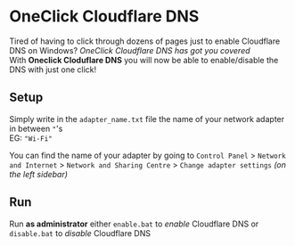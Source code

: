 # OneClick Cloudflare DNS
Tired of having to click through dozens of pages just to enable Cloudflare DNS on Windows? *OneClick Cloudflare DNS has got you covered*  
With **Oneclick Cloduflare DNS** you will now be able to enable/disable the DNS with just one click!  
  
## Setup
Simply write in the `adapter_name.txt` file the name of your network adapter in between `"`'s  
EG: `"Wi-Fi"`  
  
You can find the name of your adapter by going to `Control Panel` > `Network and Internet` > `Network and Sharing Centre` > `Change adapter settings` *(on the left sidebar)*

## Run
Run **as administrator** either `enable.bat` to *enable* Cloudflare DNS or `disable.bat` to *disable* Cloudflare DNS
